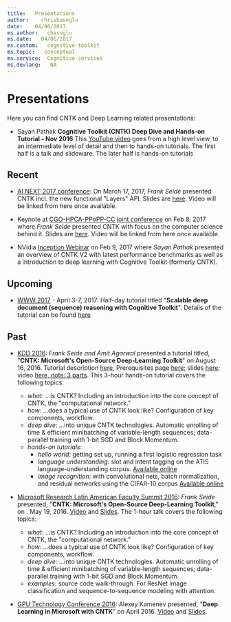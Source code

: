 ```yaml
---
title:   Presentations
author:    chrisbasoglu
date:    04/06/2017
ms.author:   cbasoglu
ms.date:   04/06/2017
ms.custom:   cognitive-toolkit
ms.topic:   conceptual
ms.service:  Cognitive-services
ms.devlang:   NA
---
```


# Presentations

Here you can find CNTK and Deep Learning related presentations:

* Sayan Pathak **Cognitive Toolkit (CNTK) Deep Dive and Hands-on Tutorial - Nov 2016** This [YouTube video](https://www.youtube.com/watch?v=pl-kbFJ1KzU) goes from a high level view, to an intermediate level of detail and then to hands-on tutorials. The first half is a talk and slideware. The later half is hands-on tutorials

## Recent 

* [AI NEXT 2017 conference](http://www.ainextconf.com/): On March 17, 2017, *Frank Seide* presented CNTK incl. the new functional "Layers" API. Slides are [here](./ppt/CNTK-AI-NEXT-Mar-2017-Frank-Seide-print.pdf). Video will be linked from here once available.

* Keynote at [CGO-HPCA-PPoPP-CC joint conference](http://cgo.org/cgo2017/program.html) on Feb 8, 2017 where *Frank Seide* presented CNTK with focus on the computer science behind it. Slides are [here](./ppt/CNTK-and-the-CS-behind-it-CGO-HPCA-PPoPP-CC-Keynote-Feb-2017-Frank-Seide-print.pdf). Video will be linked from here once available.

* NVidia [Inception Webinar](http://cc.readytalk.com/play?id=8kpkke) on Feb 9, 2017 where *Sayan Pathak* presented an overview of CNTK V2 with latest performance benchmarks as well as a introduction to deep learning with Cognitive Toolkit (formerly CNTK).

## Upcoming

* [WWW 2017](http://www.www2017.com.au/program/tutorials.php) - April 3-7, 2017: Half-day tutorial titled "**Scalable deep document (sequence) reasoning with Cognitive Toolkit**". Details of the tutorial can be found [here](./WWW-2017-Tutorial.md)


## Past

* [KDD 2016](http://www.kdd.org/kdd2016/): *Frank Seide and Amit Agarwal* presented a tutorial titled,  "**CNTK: Microsoft's Open-Source Deep-Learning Toolkit**" on August 16, 2016. Tutorial description [here](http://www.kdd.org/kdd2016/tutorials/view/cntk), Prerequisites page [here](./KDD-2016-Tutorial); slides [here](https://cntk.ai/kdd/CNTK-Hands-On-KDD2016-Frank-Seide-and-Amit-Agarwal.zip); video [here, note: 3 parts](http://videolectures.net/kdd2016_tutorial_deep_learning_toolkit/).
This 3-hour hands-on tutorial covers the following topics:
    * *what*: ...is CNTK? Including an introduction into the core concept of CNTK, the "computational network."
    * *how*: ...does a typical use of CNTK look like? Configuration of key components, workflow.
    * *deep dive*: ...into unique CNTK technologies. Automatic unrolling of time & efficient minibatching of variable-length sequences; data-parallel training with 1-bit SGD and Block Momentum.
    * *hands-on tutorials*:
      * *hello world*: getting set up, running a first logistic regression task
      * *language understanding*: slot and intent tagging on the ATIS language-understanding corpus. [Available online](./Hands-On-Labs-Language-Understanding)
      * *image recognition*: with convolutional nets, batch normalization,
        and residual networks using the CIFAR-10 corpus [Available online](./Hands-On-Labs-Image-Recognition.md)

* [Microsoft Research Latin American Faculty Summit 2016](http://research.microsoft.com/en-us/events/latamfacsum2016/): *Frank Seide* presented, "**CNTK: Microsoft's Open-Source Deep-Learning Toolkit**," on . May 19, 2016. [Video](https://www.youtube.com/watch?v=TK671HxrufE&feature=youtu.be) and <a href="./ppt/LATAM_Frank_Seide_CNTK, 2016-5-19, Print.pptx" target="_blank">Slides</a>. The 1-hour talk covers the following topics:
    * *what*: ...is CNTK? Including an introduction into the core concept of CNTK, the "computational network."
    * *how*: ...does a typical use of CNTK look like? Configuration of key components, workflow.
    * *deep dive*: ...into unique CNTK technologies. Automatic unrolling of time & efficient minibatching of variable-length sequences; data-parallel training with 1-bit SGD and Block Momentum.
    * *examples*: source code walk-through. For ResNet image classification and sequence-to-sequence modeling with attention.

* [GPU Technology Conference 2016](http://www.gputechconf.com/): Alexey Kamenev presented, "**Deep Learning in Microsoft with CNTK**" on April 2016. [Video](http://on-demand.gputechconf.com/gtc/2016/video/S6843.html) and <a href="./ppt/S6843-Deep-Learning-in-Microsoft-with-CNTK.pptx" target="_blank">Slides</a>.